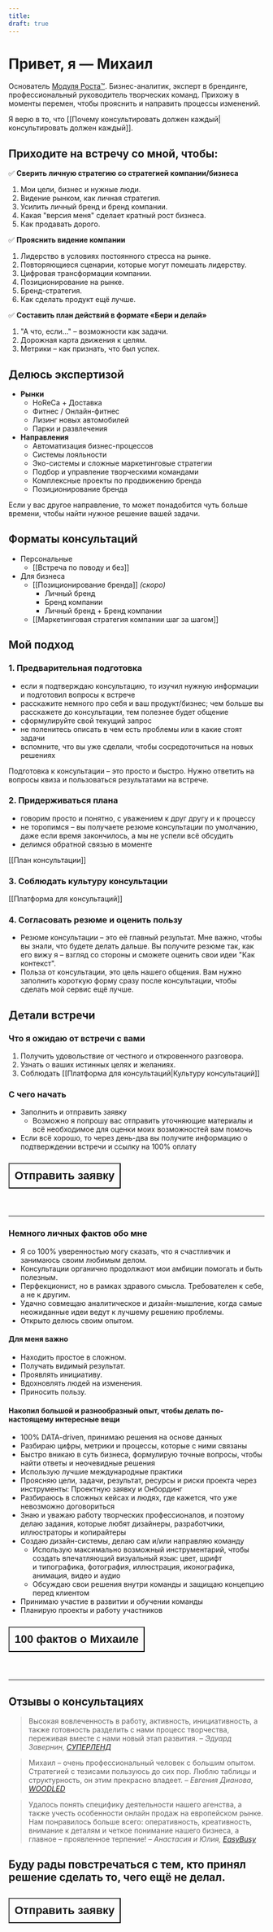 ```yaml
---
title: 
draft: true
---
```


# Привет, я — Михаил

Основатель [Модуля Роста™](https://kto1.io/). Бизнес-аналитик, эксперт в брендинге, профессиональный руководитель творческих команд. Прихожу в моменты перемен, чтобы прояснить и направить процессы изменений.

Я верю в то, что [[Почему консультировать должен каждый|консультировать должен каждый]].
## Приходите на встречу со мной, чтобы:

✅ **Сверить личную стратегию со стратегией компании/бизнеса**
1. Мои цели, бизнес и нужные люди.
2. Видение рынком, как личная стратегия.
3. Усилить личный бренд и бренд компании.
4. Какая "версия меня" сделает кратный рост бизнеса.
5. Как продавать дорого.

✅ **Прояснить видение компании**
1. Лидерство в условиях постоянного стресса на рынке.
2. Повторяющиеся сценарии, которые могут помешать лидерству.
3. Цифровая трансформации компании.
4. Позиционирование на рынке.
7. Бренд-стратегия.
5. Как сделать продукт ещё лучше.

✅ **Составить план действий в формате «Бери и делай»**
1. "А что, если..." – возможности как задачи.
2. Дорожная карта движения к целям.
3. Метрики – как признать, что был успех.

## Делюсь экспертизой
- **Рынки**
	- HoReCa + Доставка
	- Фитнес / Онлайн-фитнес
	- Лизинг новых автомобилей
	- Парки и развлечения
- **Направления**
	- Автоматизация бизнес-процессов
	- Системы лояльности
	- Эко-системы и сложные маркетинговые стратегии
	- Подбор и управление творческими командами
	- Комплексные проекты по продвижению бренда
	- Позиционирование бренда

Если у вас другое направление, то может понадобится чуть больше времени, чтобы найти нужное решение вашей задачи.

## Форматы консультаций
- Персональные
	- [[Встреча по поводу и без]]
- Для бизнеса
	- [[Позиционирование бренда]] _(скоро)_
		- Личный бренд
		- Бренд компании
		- Личный бренд + Бренд компании
	- [[Маркетинговая стратегия компании шаг за шагом]]
## Мой подход
### 1. Предварительная подготовка
- если я подтверждаю консультацию, то изучил нужную информации и подготовил вопросы к встрече
- расскажите немного про себя и ваш продукт/бизнес; чем больше вы расскажете до консультации, тем полезнее будет общение
- сформулируйте свой текущий запрос
- не поленитесь описать в чем есть проблемы или в какие стоят задачи
- вспомните, что вы уже сделали, чтобы сосредоточиться на новых решениях

Подготовка к консультации – это просто и быстро. Нужно ответить на вопросы квиза и пользоваться результатами на встрече.

### 2. Придерживаться плана
- говорим просто и понятно, с уважением к друг другу и к процессу
- не торопимся – вы получаете резюме консультации по умолчанию, даже если время закончилось, а мы не успели всё обсудить
- делимся обратной связью в моменте

[[План консультации]]

### 3. Соблюдать культуру консультации

[[Платформа для консультаций]]
### 4. Согласовать резюме и оценить пользу
- Резюме консультации – это её главный результат. Мне важно, чтобы вы знали, что будете делать дальше. Вы получите резюме так, как его вижу я – взгляд со стороны и сможете оценить свои идеи "Как контекст".
- Польза от консультации, это цель нашего общения. Вам нужно заполнить короткую форму сразу после консультации, чтобы сделать мой сервис ещё лучше.

## Детали встречи
### Что я ожидаю от встречи с вами
1. Получить удовольствие от честного и откровенного разговора.
2. Узнать о ваших истинных целях и желаниях.
3. Соблюдать [[Платформа для консультаций|Культуру консультаций]]
### C чего начать
- Заполнить и отправить заявку
	- Возможно я попрошу вас отправить уточняющие материалы и всё необходимое для оценки моих возможностей вам помочь
- Если всё хорошо, то через день-два вы получите информацию о подтверждении встречи и ссылку на 100% оплату

 <div style="display: flex; justify-content: left; cursor: pointer;"> <a href="https://airtable.com/approfG95BL8XenCk/pagpfCZRDbBHEBdTG/form" target="_blank"> <button style=" font-size: 22px; padding: 10px; height: fit-content; margin-top: 10px; margin-bottom: 40px; background: var(--text-accent); font-weight: 600; color: var(--text-on-accent); ">Отправить заявку</button> </a></div> 

---
### Немного личных фактов обо мне
- Я со 100% уверенностью могу сказать, что я счастливчик и занимаюсь своим любимым делом.
- Консультации органично продолжают мои амбиции помогать и быть полезным.
- Перфекционист, но в рамках здравого смысла. Требователен к себе, а не к другим.
- Удачно совмещаю аналитическое и дизайн-мышление, когда самые неожиданные идеи ведут к лучшему решению проблемы.
- Открыто делюсь своим опытом.
#### Для меня важно
-   Находить простое в сложном.
-   Получать видимый результат.
-   Проявлять инициативу.
-   Вдохновлять людей на изменения.
-   Приносить пользу.
#### Накопил большой и разнообразный опыт, чтобы делать по-настоящему интересные вещи
- 100% DATA-driven, принимаю решения на основе данных
- Разбираю цифры, метрики и процессы, которые с ними связаны
- Быстро вникаю в суть бизнеса, формулирую точные вопросы, чтобы найти ответы и неочевидные решения
- Использую лучшие международные практики
- Проясняю цели, задачи, результат, ресурсы и риски проекта через инструменты: Проектную заявку и Онбординг
- Разбираюсь в сложных кейсах и людях, где кажется, что уже невозможно договориться
- Знаю и уважаю работу творческих профессионалов, и поэтому делаю задания, которые любят дизайнеры, разработчики, иллюстраторы и копирайтеры
- Создаю дизайн-системы, делаю сам и/или направляю команду
	- Использую максимально возможный инструментарий, чтобы создать впечатляющий визуальный язык: цвет, шрифт и типографика, фотография, иллюстрация, иконографика, анимация, видео и аудио
	- Обсуждаю свои решения внутри команды и защищаю концепцию перед клиентом
- Принимаю участие в развитии и обучении команды
- Планирую проекты и работу участников

 <div style="display: flex; justify-content: left; cursor: pointer;"> <a href="https://izumov.thecreativeact.ru/cv" target="_blank"> <button style=" font-size: 22px; padding: 10px; height: fit-content; margin-top: 10px; margin-bottom: 40px; background: var(--text-accent); font-weight: 600; color: var(--text-on-accent); ">100 фактов о Михаиле</button> </a></div>
 
 ---
## Отзывы о консультациях

> Высокая вовлеченность в работу, активность, инициативность, а также готовность разделить с нами процесс творчества, переживая вместе с нами новый этап развития.
> _– Эдуард Завернин, [СУПЕРЛЕНД](https://superland.ru/)_

> Михаил – очень профессиональный человек с большим опытом. Стратегией с тезисами пользуюсь до сих пор. Люблю таблицы и структурность, он этим прекрасно владеет.
> _– Евгения Дианова, [WOODLED](https://woodled.ru/)_

> Удалось понять специфику деятельности нашего агенства, а также учесть особенности онлайн продаж на европейском рынке. Нам понравилось больше всего: оперативность, креативность, внимание к деталям и четкое понимание нашего бизнеса, а главное – проявленное терпение!
> _– Анастасия и Юлия, [EasyBusy](https://easybusy.fr/)_


## Буду рады повстречаться с тем, кто принял решение сделать то, чего ещё не делал.
 <div style="display: flex; justify-content: left; cursor: pointer;"> <a href="https://airtable.com/approfG95BL8XenCk/pagpfCZRDbBHEBdTG/form" target="_blank"> <button style=" font-size: 22px; padding: 10px; height: fit-content; margin-top: 10px; margin-bottom: 40px; background: var(--text-accent); font-weight: 600; color: var(--text-on-accent); ">Отправить заявку</button> </a></div> 
 
